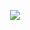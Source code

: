 <p align="center">
  
<img src="https://user-images.githubusercontent.com/70703371/193082830-1f1c7400-bb89-45ab-891f-28b8a8515911.png">
     
</p>



